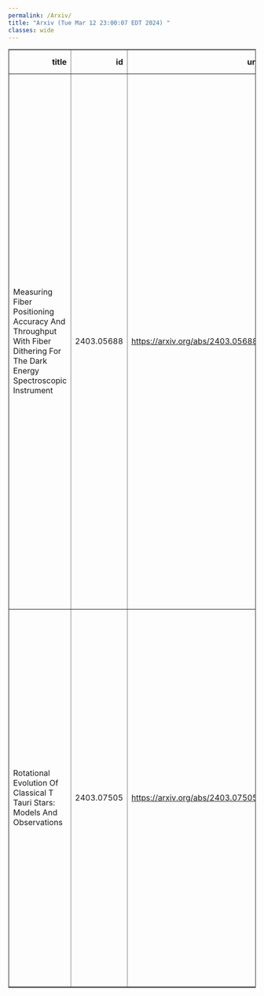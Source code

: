 ```yaml
---
permalink: /Arxiv/
title: "Arxiv (Tue Mar 12 23:00:07 EDT 2024) "
classes: wide
---
```

<table border="1" class="dataframe">
  <thead>
    <tr style="text-align: right;">
      <th>title</th>
      <th>id</th>
      <th>url</th>
      <th>authors</th>
      <th>Local Authors</th>
    </tr>
  </thead>
  <tbody>
    <tr>
      <td>Measuring Fiber Positioning Accuracy And Throughput With Fiber Dithering   For The Dark Energy Spectroscopic Instrument</td>
      <td>2403.05688</td>
      <td><a href="https://arxiv.org/abs/2403.05688" target="_blank">https://arxiv.org/abs/2403.05688</a></td>
      <td>E. F. Schlafly, D. Schlegel, S. Benzvi, A. Raichoor, J. E. Forero-Romero, J. Aguilar, S. Ahlen, S. Bailey, A. Bault, D. Brooks, T. Claybaugh, K. Dawson, A. De La Macorra, Arjun Dey, P. Doel, E. Gaztañaga, S. Gontcho A Gontcho, J. Guy, C. Hahn, K. Honscheid, J. Jimenez, S. Kent, D. Kirkby, T. Kisner, A. Kremin, A. Lambert, M. Landriau, M. E. Levi, M. Manera, P. Martini, A. Meisner, R. Miquel, J. Moustakas, A. D. Myers, J. Nie, N. Palanque-Delabrouille, W. J. Percival, C. Poppett, F. Prada, D. Rabinowitz, M. Rezaie, G. Rossi, E. Sanchez, M. Schubnell, R. Sharples, J. Silber, G. Tarlé, B. A. Weaver, Z. Zhou, H. Zou</td>
      <td>Klaus Honscheid, Paul Martini</td>
    </tr>
    <tr>
      <td>Rotational Evolution Of Classical T Tauri Stars: Models And Observations</td>
      <td>2403.07505</td>
      <td><a href="https://arxiv.org/abs/2403.07505" target="_blank">https://arxiv.org/abs/2403.07505</a></td>
      <td>Javier Serna, Giovanni Pinzón, Jesús Hernández, Ezequiel Manzo-Martínez, Karina Mauco, Carlos G. Román-Zúñiga, Nuria Calvet, Cesar Briceño, Ricardo López-Valdivia, Marina Kounkel, Guy S. Stringfellow, Keivan G. Stassun, Marc Pinsonneault, Lucia Adame, Lyra Cao, Kevin Covey, Amelia Bayo, Alexandre Roman-Lopes, Christian Nitschelm, Richard R. Lane</td>
      <td>Marc Pinsonneault</td>
    </tr>
  </tbody>
</table>